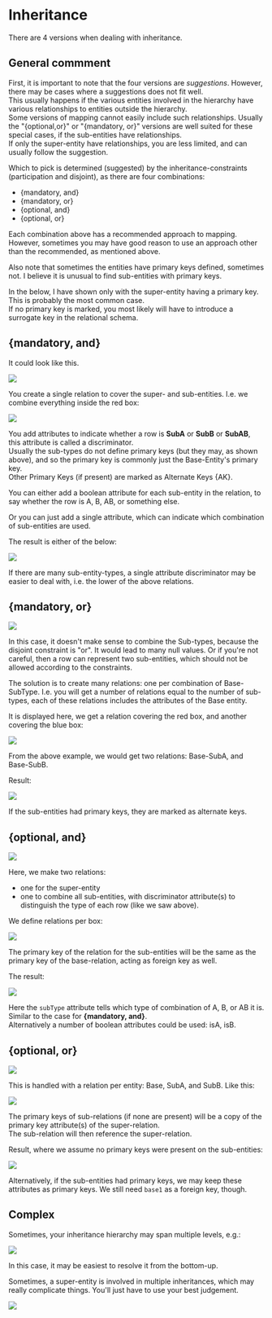 ﻿# Inheritance

There are 4 versions when dealing with inheritance. 

## General commment

First, it is important to note that the four versions are _suggestions_. However, there may be cases where a suggestions does not fit well.\
This usually happens if the various entities involved in the hierarchy have various relationships to entities outside the hierarchy.\
Some versions of mapping cannot easily include such relationships. Usually the "{optional,or}" or "{mandatory, or}" versions are well suited for these special cases, if the sub-entities have relationships.\
If only the super-entity have relationships, you are less limited, and can usually follow the suggestion.

Which to pick is determined (suggested) by the inheritance-constraints (participation and disjoint), as there are four combinations:

* {mandatory, and}
* {mandatory, or}
* {optional, and}
* {optional, or}

Each combination above has a recommended approach to mapping.\
However, sometimes you may have good reason to use an approach other than the recommended, as mentioned above.

Also note that sometimes the entities have primary keys defined, sometimes not. 
I believe it is unusual to find sub-entities with primary keys. 

In the below, I have shown only with the super-entity having a primary key. This is probably the most common case.\
If no primary key is marked, you most likely will have to introduce a surrogate key in the relational schema.

## {mandatory, and}

It could look like this.

![](MandatoryAndEER.png)

You create a single relation to cover the super- and sub-entities. I.e. we combine everything inside the red box:

![](MandatoryAndEerResult.png)

You add attributes to indicate whether a row is **SubA** or **SubB** or **SubAB**, this attribute is called a discriminator.\
Usually the sub-types do not define primary keys (but they may, as shown above), and so the primary key is commonly just the Base-Entity's primary key.\
Other Primary Keys (if present) are marked as Alternate Keys {AK}.

You can either add a boolean attribute for each sub-entity in the relation, to say whether the row is A, B, AB, or something else.

Or you can just add a single attribute, which can indicate which combination of sub-entities are used.

The result is either of the below:

![](ManOr-Relation.png)

If there are many sub-entity-types, a single attribute discriminator may be easier to deal with, i.e. the lower of the above relations.

## {mandatory, or}

![](MandatoryOr-Eer.png)

In this case, it doesn't make sense to combine the Sub-types, because the disjoint constraint is "or". It would lead to many null values. Or if you're not careful, then a row can represent two sub-entities, which should not be allowed according to the constraints.

The solution is to create many relations: one per combination of Base-SubType. 
I.e. you will get a number of relations equal to the number of sub-types, each of these relations includes the attributes of the Base entity.

It is displayed here, we get a relation covering the red box, and another covering the blue box:

![](MandatoryOr-Eer-Relations.png)

From the above example, we would get two relations: Base-SubA, and Base-SubB.

Result:

![](ManOrRelation.png)

If the sub-entities had primary keys, they are marked as alternate keys.

## {optional, and}

![](OptionalAndEer.png)

Here, we make two relations: 
* one for the super-entity
* one to combine all sub-entities, with discriminator attribute(s) to distinguish the type of each row (like we saw above).

We define relations per box:

![](OptionalAndBoxes.png)

The primary key of the relation for the sub-entities will be the same as the primary key of the base-relation, acting as foreign key as well.

The result:

![](OpAnd-relation.png)

Here the `subType` attribute tells which type of combination of A, B, or AB it is. Similar to the case for **{mandatory, and}**.\
Alternatively a number of boolean attributes could be used: isA, isB.

## {optional, or}

![](OptionalOrEer.png)

This is handled with a relation per entity: Base, SubA, and SubB. Like this:

![](OptionalOrBoxes.png)

The primary keys of sub-relations (if none are present) will be a copy of the primary key attribute(s) of the super-relation.\
The sub-relation will then reference the super-relation.

Result, where we assume no primary keys were present on the sub-entities:

![](OpOr-relation.png)

Alternatively, if the sub-entities had primary keys, we may keep these attributes as primary keys. We still need `base1` as a foreign key, though.

## Complex
Sometimes, your inheritance hierarchy may span multiple levels, e.g.:

![](MultiTierHierarchy.svg)

In this case, it may be easiest to resolve it from the bottom-up.

Sometimes, a super-entity is involved in multiple inheritances, which may really complicate things. You'll just have to use your best judgement.

![](MultiInheritance.svg)